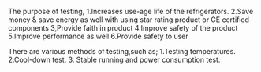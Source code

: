The purpose of testing,
1.Increases use-age life of the refrigerators.
2.Save money & save energy as well with using star rating product or CE certified components
3,Provide faith in product
4.Improve safety of the product
5.Improve performance as well
6.Provide safety to user


There are various methods of testing,such as;
1.Testing temperatures.
2.Cool-down test.
3. Stable running and power consumption test.

